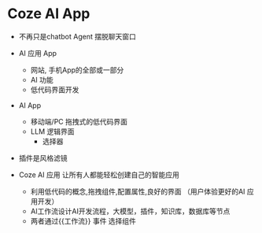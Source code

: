 # Coze AI App


- 不再只是chatbot  Agent
  摆脱聊天窗口
- AI 应用 App
  - 网站, 手机App的全部或一部分
  - AI 功能
  - 低代码界面开发

- AI App
  - 移动端/PC 拖拽式的低代码界面
  - LLM 逻辑界面 
    - 选择器


- 插件是风格滤镜

- Coze AI 应用 让所有人都能轻松创建自己的智能应用
  - 利用低代码的概念,拖拽组件,配置属性,良好的界面 （用户体验更好的AI 应用开发）
  - AI工作流设计AI开发流程，大模型，插件，知识库，数据库等节点
  - 两者通过{{工作流}} 事件 选择组件
    


